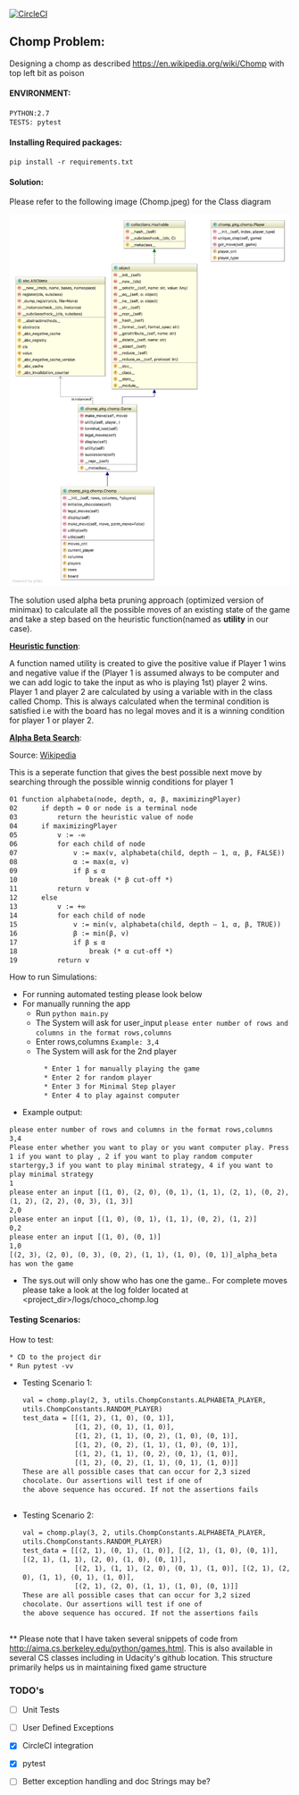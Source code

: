 [![CircleCI](https://circleci.com/gh/TejjeT/Choco_chomp.svg?style=svg)](https://circleci.com/gh/TejjeT/Choco_chomp)
## Chomp Problem:
  Designing a chomp as described https://en.wikipedia.org/wiki/Chomp with top left bit as poison

#### ENVIRONMENT:
    PYTHON:2.7
    TESTS: pytest
#### Installing Required packages:
    pip install -r requirements.txt

    
#### Solution:
 Please refer to the following image (Chomp.jpeg) for the Class diagram
 
 ![IMAGE](https://github.com/TejjeT/Choco_chomp/blob/master/chomp.jpeg) 
 
  
  The solution used alpha beta pruning approach (optimized version of minimax) to calculate all the possible moves
  of an existing state of the game and take a step based on the heuristic function(named as <b>utility</b> in our case).
  
  <b><u>Heuristic function</u></b>:
   <p>A function named utility is created to give the positive value if Player 1 wins and negative value if the
   (Player 1 is assumed always to be computer and we can add logic to take the input as who is playing 1st)
   player 2 wins. Player 1 and player 2 are calculated by using a variable with in the class called Chomp.
   This is always calculated when the terminal condition is satisfied i.e with the board has no legal moves
   and it is a winning condition for player 1 or player 2.</p>
   
   <b><u>Alpha Beta Search</u></b>:
   <p>
   Source: <a href="https://en.wikipedia.org/wiki/Alpha%E2%80%93beta_pruning"> Wikipedia </a>
   <p>This is a seperate function that gives the best possible next move by searching through 
   the possible winnig conditions for player 1
   </p>
   
    01 function alphabeta(node, depth, α, β, maximizingPlayer)
    02      if depth = 0 or node is a terminal node
    03          return the heuristic value of node
    04      if maximizingPlayer
    05          v := -∞
    06          for each child of node
    07              v := max(v, alphabeta(child, depth – 1, α, β, FALSE))
    08              α := max(α, v)
    09              if β ≤ α
    10                  break (* β cut-off *)
    11          return v
    12      else
    13          v := +∞
    14          for each child of node
    15              v := min(v, alphabeta(child, depth – 1, α, β, TRUE))
    16              β := min(β, v)
    17              if β ≤ α
    18                  break (* α cut-off *)
    19          return v

   </p>
  

  
  How to run Simulations:

  * For running automated testing please look below
  * For manually running the app 
    * Run ```python main.py```
    * The System will ask for user_input ```please enter number of rows and columns in the format rows,columns```
    * Enter rows,columns ```Example: 3,4```
    * The System will ask for the 2nd player
        ```
          * Enter 1 for manually playing the game
          * Enter 2 for random player
          * Enter 3 for Minimal Step player
          * Enter 4 to play against computer  
        ```
  * Example output:
  ```
  please enter number of rows and columns in the format rows,columns
3,4
Please enter whether you want to play or you want computer play. Press 1 if you want to play , 2 if you want to play random computer startergy,3 if you want to play minimal strategy, 4 if you want to play minimal strategy
1
please enter an input [(1, 0), (2, 0), (0, 1), (1, 1), (2, 1), (0, 2), (1, 2), (2, 2), (0, 3), (1, 3)]
2,0
please enter an input [(1, 0), (0, 1), (1, 1), (0, 2), (1, 2)]
0,2
please enter an input [(1, 0), (0, 1)]
1,0
[(2, 3), (2, 0), (0, 3), (0, 2), (1, 1), (1, 0), (0, 1)]_alpha_beta has won the game

```
  * The sys.out will only show who has one the game.. For complete moves please take a look at the log folder located at <project_dir>/logs/choco_chomp.log
        
#### Testing Scenarios:
How to test:
```
* CD to the project dir
* Run pytest -vv
```

* Testing Scenario 1:
    ```
    val = chomp.play(2, 3, utils.ChompConstants.ALPHABETA_PLAYER, utils.ChompConstants.RANDOM_PLAYER)
    test_data = [[(1, 2), (1, 0), (0, 1)],
                 [(1, 2), (0, 1), (1, 0)],
                 [(1, 2), (1, 1), (0, 2), (1, 0), (0, 1)],
                 [(1, 2), (0, 2), (1, 1), (1, 0), (0, 1)],
                 [(1, 2), (1, 1), (0, 2), (0, 1), (1, 0)],
                 [(1, 2), (0, 2), (1, 1), (0, 1), (1, 0)]]
    These are all possible cases that can occur for 2,3 sized chocolate. Our assertions will test if one of 
    the above sequence has occured. If not the assertions fails
                 
     ```

* Testing Scenario 2:
    ```
    val = chomp.play(3, 2, utils.ChompConstants.ALPHABETA_PLAYER, utils.ChompConstants.RANDOM_PLAYER)
    test_data = [[(2, 1), (0, 1), (1, 0)], [(2, 1), (1, 0), (0, 1)], [(2, 1), (1, 1), (2, 0), (1, 0), (0, 1)],
                 [(2, 1), (1, 1), (2, 0), (0, 1), (1, 0)], [(2, 1), (2, 0), (1, 1), (0, 1), (1, 0)],
                 [(2, 1), (2, 0), (1, 1), (1, 0), (0, 1)]]
    These are all possible cases that can occur for 3,2 sized chocolate. Our assertions will test if one of 
    the above sequence has occured. If not the assertions fails
                 
     ```



** Please note that I have taken several snippets of code from 
http://aima.cs.berkeley.edu/python/games.html. 
This is also available in several CS classes including in Udacity's github location.
This structure primarily helps us in maintaining fixed game structure


### TODO's

- [ ] Unit Tests
- [ ] User Defined Exceptions
- [x] CircleCI integration
- [x] pytest
- [ ] Better exception handling and doc Strings may be?


